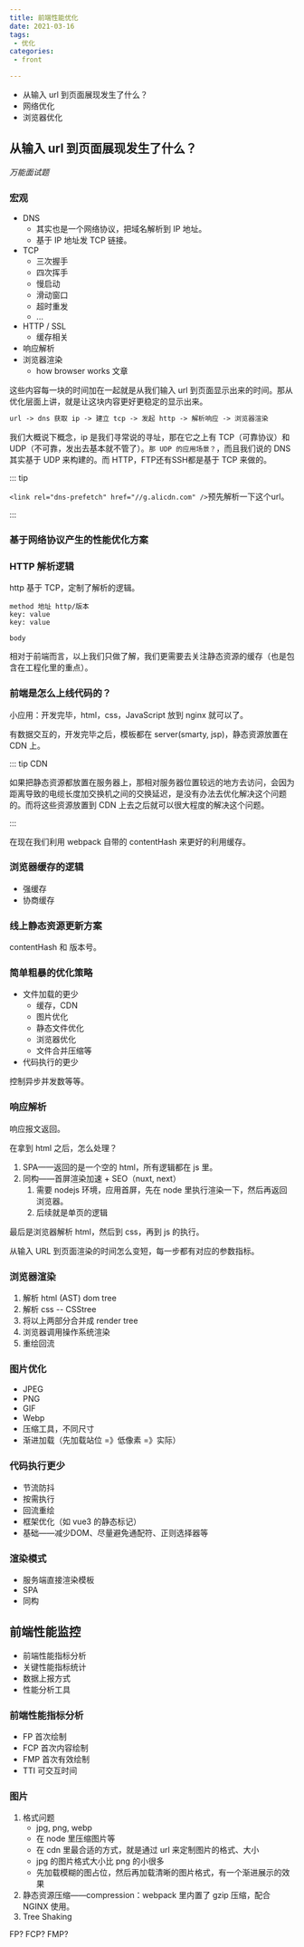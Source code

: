 ```yaml
---
title: 前端性能优化
date: 2021-03-16
tags:
 - 优化
categories:
 - front

---
```


- 从输入 url 到页面展现发生了什么？
- 网络优化
- 浏览器优化

## 从输入 url 到页面展现发生了什么？

*万能面试题*

### 宏观

- DNS
  - 其实也是一个网络协议，把域名解析到 IP 地址。
  - 基于 IP 地址发 TCP 链接。
- TCP
  - 三次握手
  - 四次挥手
  - 慢启动
  - 滑动窗口
  - 超时重发
  - ...
- HTTP / SSL
  - 缓存相关
- 响应解析
- 浏览器渲染
  - how browser works 文章

这些内容每一块的时间加在一起就是从我们输入 url 到页面显示出来的时间。那从优化层面上讲，就是让这块内容更好更稳定的显示出来。

```md
url -> dns 获取 ip -> 建立 tcp -> 发起 http -> 解析响应 -> 浏览器渲染
```

我们大概说下概念，ip 是我们寻常说的寻址，那在它之上有 TCP（可靠协议）和 UDP（不可靠，发出去基本就不管了）。`那 UDP 的应用场景？`，而且我们说的 DNS 其实基于 UDP 来构建的。而 HTTP，FTP还有SSH都是基于 TCP 来做的。

::: tip

`<link rel="dns-prefetch" href="//g.alicdn.com" />`预先解析一下这个url。

:::

### 基于网络协议产生的性能优化方案

### HTTP 解析逻辑

http 基于 TCP，定制了解析的逻辑。

```
method 地址 http/版本
key: value
key: value

body
```

相对于前端而言，以上我们只做了解，我们更需要去关注静态资源的缓存（也是包含在工程化里的重点）。

### 前端是怎么上线代码的？

小应用：开发完毕，html，css，JavaScript 放到 nginx 就可以了。

有数据交互的，开发完毕之后，模板都在 server(smarty, jsp)，静态资源放置在 CDN 上。

::: tip CDN

如果把静态资源都放置在服务器上，那相对服务器位置较远的地方去访问，会因为距离导致的电缆长度加交换机之间的交换延迟，是没有办法去优化解决这个问题的。而将这些资源放置到 CDN 上去之后就可以很大程度的解决这个问题。

:::

在现在我们利用 webpack 自带的 contentHash 来更好的利用缓存。

### 浏览器缓存的逻辑

- 强缓存
- 协商缓存

### 线上静态资源更新方案

contentHash 和 版本号。

### 简单粗暴的优化策略

- 文件加载的更少
  - 缓存，CDN
  - 图片优化
  - 静态文件优化
  - 浏览器优化
  - 文件合并压缩等
- 代码执行的更少

控制异步并发数等等。

### 响应解析

响应报文返回。

在拿到 html 之后，怎么处理？

1. SPA——返回的是一个空的 html，所有逻辑都在 js 里。
2. 同构——首屏渲染加速 + SEO（nuxt, next）
   1. 需要 nodejs 环境，应用首屏，先在 node 里执行渲染一下，然后再返回浏览器。
   2. 后续就是单页的逻辑

最后是浏览器解析 html，然后到 css，再到 js 的执行。

从输入 URL 到页面渲染的时间怎么变短，每一步都有对应的参数指标。

### 浏览器渲染

1. 解析 html (AST) dom tree
2. 解析 css -- CSStree
3. 将以上两部分合并成 render tree
4. 浏览器调用操作系统渲染
5. 重绘回流

### 图片优化

- JPEG
- PNG
- GIF
- Webp
- 压缩工具，不同尺寸
- 渐进加载（先加载站位 =》低像素 =》实际）

### 代码执行更少

- 节流防抖
- 按需执行
- 回流重绘
- 框架优化（如 vue3 的静态标记）
- 基础——减少DOM、尽量避免通配符、正则选择器等

### 渲染模式

- 服务端直接渲染模板
- SPA
- 同构

## 前端性能监控

- 前端性能指标分析
- 关键性能指标统计
- 数据上报方式
- 性能分析工具

### 前端性能指标分析

- FP 首次绘制
- FCP 首次内容绘制
- FMP 首次有效绘制
- TTI 可交互时间

### 图片

1. 格式问题
   - jpg, png, webp
   - 在 node 里压缩图片等
   - 在 cdn 里最合适的方式，就是通过 url 来定制图片的格式、大小
   - jpg 的图片格式大小比 png 的小很多
   - 先加载模糊的图占位，然后再加载清晰的图片格式，有一个渐进展示的效果
2. 静态资源压缩——compression：webpack 里内置了 gzip 压缩，配合 NGINX 使用。
3. Tree Shaking


FP? FCP? FMP?